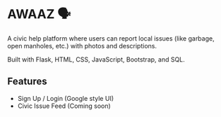 # AWAAZ 🗣️

A civic help platform where users can report local issues (like garbage, open manholes, etc.) with photos and descriptions.

Built with Flask, HTML, CSS, JavaScript, Bootstrap, and SQL.

## Features
- Sign Up / Login (Google style UI)
- Civic Issue Feed (Coming soon)
